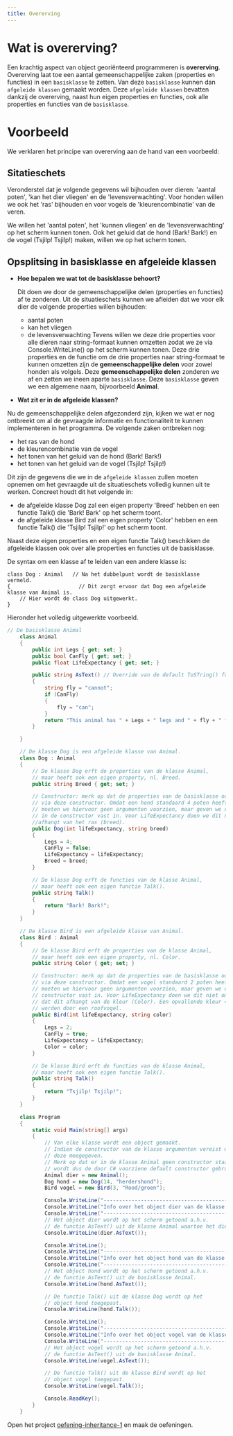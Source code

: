 ```yaml
---
title: Overerving
---
```


# Wat is overerving?

Een krachtig aspect van object georiënteerd programmeren is __overerving__. Overerving laat toe een aantal gemeenschappelijke zaken (properties en functies) in een `basisklasse` te zetten. Van deze `basisklasse` kunnen dan `afgeleide klassen` gemaakt worden. Deze `afgeleide klassen` bevatten dankzij de overerving, naast hun eigen properties en functies, ook alle properties en functies van de `basisklasse`.

# Voorbeeld
We verklaren het principe van overerving aan de hand van een voorbeeld:

## Sitatieschets
Veronderstel dat je volgende gegevens wil bijhouden over dieren: 'aantal poten', 'kan het dier vliegen' en de 'levensverwachting'. Voor honden willen we ook het 'ras' bijhouden en voor vogels de 'kleurencombinatie' van de veren.

We willen het 'aantal poten', het 'kunnen vliegen' en de 'levensverwachting' op het scherm kunnen tonen. Ook het geluid dat de hond (Bark! Bark!) en de vogel (Tsjilp! Tsjilp!) maken, willen we op het scherm tonen.

## Opsplitsing in basisklasse en afgeleide klassen
- __Hoe bepalen we wat tot de basisklasse behoort?__

  Dit doen we door de gemeenschappelijke delen (properties en functies) af te zonderen. Uit de situatieschets kunnen we afleiden dat we voor elk dier de volgende properties willen bijhouden:
  - aantal poten
  - kan het vliegen
  - de levensverwachting 
  Tevens willen we deze drie properties voor alle dieren naar string-formaat kunnen omzetten zodat we ze via Console.WriteLine() op het scherm kunnen tonen.
  Deze drie properties en de functie om de drie properties naar string-formaat te kunnen omzetten zijn de __gemeenschappelijke delen__ voor zowel honden als volgels.
  Deze __gemeenschappelijke delen__ zonderen we af en zetten we ineen aparte `basisklasse`. Deze `basisklasse` geven we een algemene naam, bijvoorbeeld __Animal__.

- __Wat zit er in de afgeleide klassen?__

Nu de gemeenschappelijke delen afgezonderd zijn, kijken we wat er nog ontbreekt om al de gevraagde informatie en functionaliteit te kunnen implementeren in het programma. De volgende zaken ontbreken nog:
- het ras van de hond
- de kleurencombinatie van de vogel
- het tonen van het geluid van de hond (Bark! Bark!)
- het tonen van het geluid van de vogel (Tsjilp! Tsjilp!)

Dit zijn de gegevens die we in de `afgeleide klassen` zullen moeten opnemen om het gevraagde uit de situatieschets volledig kunnen uit te werken. Concreet houdt dit het volgende in:
- de afgeleide klasse Dog zal een eigen property 'Breed' hebben en een functie Talk() die 'Bark! Bark' op het scherm toont.
- de afgeleide klasse Bird zal een eigen property 'Color' hebben en een functie Talk() die 'Tsjilp! Tsjilp!' op het scherm toont.

Naast deze eigen properties en een eigen functie Talk() beschikken de afgeleide klassen ook over alle properties en functies uit de basisklasse.

De syntax om een klasse af te leiden van een andere klasse is:

```
class Dog : Animal   // Na het dubbelpunt wordt de basisklasse vermeld.
{                      // Dit zorgt ervoor dat Dog een afgeleide klasse van Animal is.
    // Hier wordt de class Dog uitgewerkt.
}
```

Hieronder het volledig uitgewerkte voorbeeld.


```csharp
// De basisklasse Animal
    class Animal
    {
        public int Legs { get; set; }
        public bool CanFly { get; set; }
        public float LifeExpectancy { get; set; }

        public string AsText() // Override van de default ToSTring() functie voorzien in C#
        {
            string fly = "cannot";
            if (CanFly)
            {
                fly = "can";
            }
            return "This animal has " + Legs + " legs and " + fly + " fly.";
        }

    }

    // De klasse Dog is een afgeleide klasse van Animal.
    class Dog : Animal
    {
        // De klasse Dog erft de properties van de klasse Animal, 
        // maar heeft ook een eigen property, nl. Breed.
        public string Breed { get; set; }

        // Constructor: merk op dat de properties van de basisklasse ook geïnitialiseerd worden
        // via deze constructor. Omdat een hond standaard 4 poten heeft en niet kan vliegen
        // moeten we hiervoor geen argumenten voorzien, maar geven we de waarden 
        // in de constructor vast in. Voor LifeExpectancy doen we dit niet aangezien dit vaak 
        //afhangt van het ras (breed).
        public Dog(int lifeExpectancy, string breed)
        {
            Legs = 4;
            CanFly = false;
            LifeExpectancy = lifeExpectancy;
            Breed = breed;
        }

        // De klasse Dog erft de functies van de klasse Animal, 
        // maar heeft ook een eigen functie Talk().
        public string Talk()
        {
            return "Bark! Bark!";
        }
    }

    // De klasse Bird is een afgeleide klasse van Animal.
    class Bird : Animal
    {
        // De klasse Bird erft de properties van de klasse Animal, 
        // maar heeft ook een eigen property, nl. Color.
        public string Color { get; set; }

        // Constructor: merk op dat de properties van de basisklasse ook geïnitialiseerd worden
        // via deze constructor. Omdat een vogel standaard 2 poten heeft en kan vliegen
        // moeten we hiervoor geen argumenten voorzien, maar geven we de waarden in de 
        // constructor vast in. Voor LifeExpectancy doen we dit niet omdat we veronderstellen 
        // dat dit afhangt van de kleur (Color). Een opvallende kleur = makkelijker gevangen 
        // worden door een roofvogel.
        public Bird(int lifeExpectancy, string color)
        {
            Legs = 2;
            CanFly = true;
            LifeExpectancy = lifeExpectancy;
            Color = color;
        }

        // De klasse Bird erft de functies van de klasse Animal, 
        // maar heeft ook een eigen functie Talk().
        public string Talk()
        {
            return "Tsjilp! Tsjilp!";
        }
    }

    class Program
    {
        static void Main(string[] args)
        {
            // Van elke klasse wordt een object gemaakt.
            // Indien de constructor van de klasse argumenten vereist worden
            // deze meegegeven.
            // Merk op dat er in de klasse Animal geen constructor staat, hier
            // wordt dus de door C# voorziene default constructor gebruikt.
            Animal dier = new Animal();
            Dog hond = new Dog(14, "herdershond");
            Bird vogel = new Bird(3, "Rood/groen");

            Console.WriteLine("-----------------------------------------------");
            Console.WriteLine("Info over het object dier van de klasse Animal:");
            Console.WriteLine("-----------------------------------------------");
            // Het object dier wordt op het scherm getoond a.h.v.
            // de functie AsText() uit de klasse Animal waartoe het dier behoort.
            Console.WriteLine(dier.AsText());

            Console.WriteLine();
            Console.WriteLine("-----------------------------------------------");
            Console.WriteLine("Info over het object hond van de klasse Dog:");
            Console.WriteLine("-----------------------------------------------");
            // Het object hond wordt op het scherm getoond a.h.v.
            // de functie AsText() uit de basisklasse Animal.
            Console.WriteLine(hond.AsText());

            // De functie Talk() uit de klasse Dog wordt op het
            // object hond toegepast.
            Console.WriteLine(hond.Talk());

            Console.WriteLine();
            Console.WriteLine("-----------------------------------------------");
            Console.WriteLine("Info over het object vogel van de klasse Bird:");
            Console.WriteLine("-----------------------------------------------");
            // Het object vogel wordt op het scherm getoond a.h.v.
            // de functie AsText() uit de basisklasse Animal.
            Console.WriteLine(vogel.AsText());

            // De functie Talk() uit de klasse Bird wordt op het
            // object vogel toegepast.
            Console.WriteLine(vogel.Talk());

            Console.ReadKey();
        }
    }
```
<div class="note oefening">
<p>Open het project <a href="https://github.com/sma-it/oefening-inheritance-1">oefening-inheritance-1</a> en maak de oefeningen.</p>
</div>

